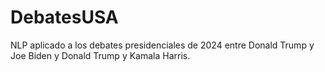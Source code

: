 # DebatesUSA
NLP aplicado a los debates presidenciales de 2024 entre Donald Trump y Joe Biden y Donald Trump y Kamala Harris.
